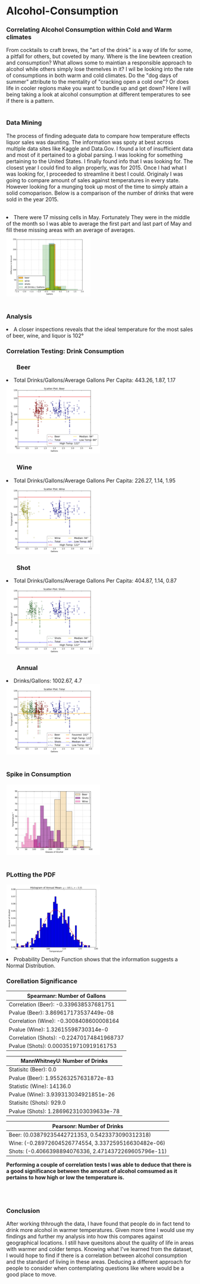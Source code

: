 # Alcohol-Consumption                                                     
<h3>Correlating Alcohol Consumption within Cold and Warm climates</h3>



From cocktails to craft brews, the "art of the drink" is a way of life for some, a pitfall for others, but coveted by many. Where is the line bewteen creation and consumption? What allows some to maintian a responsible approach to alcohol while others simply lose themelves in it? I wil be looking into the rate of consumptions in both warm and cold climates. Do the "dog days of summer" attribute to the mentality of "cracking open a cold one"? Or does life in cooler regions make you want to bundle up and get down? Here I will being taking a look at alcohol consumption at different temperatures to see if there is a pattern.
<br><br>

<h3>Data Mining</h3>

The process of finding adequate data to compare how temperature effects liquor sales was daunting. The information was spoty at best across multiple data sites like Kaggle and Data.Gov. I found a lot of insufficient data and most of it pertained to a global parsing. I was looking for something pertaining to the United States. I finally found info that I was looking for. The closest year I could find to align properly, was for 2015. Once I had what I was looking for, I proceeded to streamline it best I could. Originaly I was going to compare amount of sales against temperatures in every state. However looking for a munging took up most of the time to simply attain a solid comoparison. Below is a comparison of the number of drinks that were sold in the year 2015.
<br><br>
<li>There were 17 missing cells in May. Fortunately They were in the middle of the month so I was able to average the first part and last part of May and fill these missing areas with an average of averages.</li>

<img src="https://github.com/MatthewNewell006/alcohol_consumption/blob/master/img/gallons_total.jpg" alt="alt text" width="45%" height="45%">
<br><br>

<h3>Analysis</h3>

<li>A closer inspections reveals that the ideal temperature for the most sales of beer, wine, and liquor is 102°</li>  

<h3>Correlation Testing: Drink Consumption</h3>

<h3><ul>Beer</ul></h3>
<li>Total Drinks/Gallons/Average Gallons Per Capita: 443.26, 1.87, 1.17</li>
<img src="https://github.com/MatthewNewell006/alcohol_consumption/blob/master/img/scatter_beer_gallons.jpg" width="50%" height="50%">

<h3><ul>Wine</ul></h3>
<li>Total Drinks/Gallons/Average Gallons Per Capita: 226.27, 1.14, 1.95</li>
<img src="https://github.com/MatthewNewell006/alcohol_consumption/blob/master/img/scatter_wine_gallons.jpg" width="50%" height="50%">

<h3><ul>Shot</ul></h3>
<li>Total Drinks/Gallons/Average Gallons Per Capita: 404.87, 1.14, 0.87</li>
<img src="https://github.com/MatthewNewell006/alcohol_consumption/blob/master/img/scatter_shot_gallons.jpg" width="50%" height="50%">

<h3><ul>Annual</ul></h3>
<li>Drinks/Gallons: 1002.67, 4.7</li>
<img src="https://github.com/MatthewNewell006/alcohol_consumption/blob/master/img/scatter_annual_gallons.jpg" width="50%" height="50%">
<br><br>

<h3>Spike in Consumption</h3>
<img src="https://github.com/MatthewNewell006/alcohol_consumption/blob/master/img/combined_drinks.jpg" alt="alt text" width="50%" height="50%">
<br><br>

<h3>PLotting the PDF</h3>
<img src="https://github.com/MatthewNewell006/alcohol_consumption/blob/master/img/probability_density_function.jpg" width="50%" height="50%">
<li>Probability Density Function shows that the information suggests a Normal Distribution.</li>

<h3>Corellation Significance</h3>

| Spearmanr: Number of Gallons |
| --- |
| Correlation (Beer): -0.339638537681751 |
| Pvalue (Beer): 3.869617173537449e-08 |
| Correlation (Wine): -0.3008408600008164 |
| Pvalue (Wine): 1.32615598730314e-0 |
| Correlation (Shots): -0.22470174841968737 |
| Pvalue (Shots): 0.0003519710919161753 |


| MannWhitneyU: Number of Drinks |
| --- |
| Statisitc (Beer): 0.0 |
| Pvalue (Beer): 1.955263257631872e-83 |
| Statistic (Wine): 14136.0 |
| Pvalue (Wine): 3.939313034921851e-26 |
| Statisitc (Shots): 929.0 |
| Pvalue (Shots): 1.2869623103039633e-78 |


| Pearsonr: Number of Drinks |
| --- |
| Beer: (0.03879235442721353, 0.5423373090312318) |
| Wine: (-0.28972604526774554, 3.337259516630482e-06) |
| Shots: (-0.4066398894076336, 2.4714372269605796e-11) |

<b>Performing a couple of correlation tests I was able to deduce that there is a good significance between the amount of alcohol comsumed as it pertains to how high or low the temperature is.</b>

<br><br>

<h3>Conclusion</h3>
After working thhrough the data, I have found that people do in fact tend to drink more alcohol in warmer temperatures. Given more time I would use my findings and further my analysis into how this compares against geographical locations. I still have quesitons about the quality of life in areas with warmer and colder temps. Knowing what I've learned from the dataset, I would hope to find if there is a correlation between alcohol consumption and the standard of living in these areas. Deducing a different approach for people to consider when contemplating questions like where would be a good place to move.
